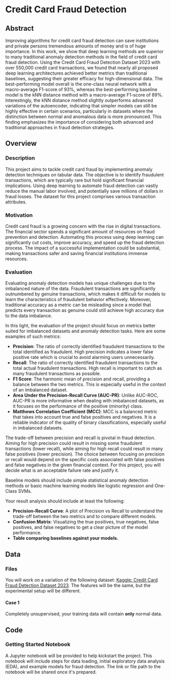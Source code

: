 # Credit Card Fraud Detection

## Abstract
Improving algorithms for credit card fraud detection can save institutions and private persons tremendous amounts of money and is of huge importance. 
In this work, we show that deep learning methods are superior to many traditional anomaly detection methods in the field of credit card fraud detection.
Using the Credit Card Fraud Detection Dataset 2023 with over 550,000 credit card transactions, we found that nearly all proposed deep learning architectures achieved better metrics than traditional baselines, suggesting their greater efficacy for high-dimensional data. 
The best-performing model overall is the one-class neural network with a macro-average F1-score of 93%, whereas the best-performing baseline model is the kNN distance method with a macro-average F1-score of 89%. 
Interestingly, the kNN distance method slightly outperforms advanced variations of the autoencoder, indicating that simpler models can still be highly effective in certain scenarios, particularly in datasets where the distinction between normal and anomalous data is more pronounced. 
This finding emphasizes the importance of considering both advanced and traditional approaches in fraud detection strategies.

## Overview

### Description

This project aims to tackle credit card fraud by implementing anomaly detection techniques on tabular data. 
The objective is to identify fraudulent transactions, which are typically rare but hold significant financial implications. 
Using deep learning to automate fraud detection can vastly reduce the manual labor involved, and potentially save millions of dollars in fraud losses. 
The dataset for this project comprises various transaction attributes.

### Motivation

Credit card fraud is a growing concern with the rise in digital transactions.
The financial sector spends a significant amount of resources on fraud prevention and detection. 
Automating this process using deep learning can significantly cut costs, improve accuracy, and speed up the fraud detection process. 
The impact of a successful implementation could be substantial, making transactions safer and saving financial institutions immense resources.

### Evaluation

Evaluating anomaly detection models has unique challenges due to the imbalanced nature of the data. 
Fraudulent transactions are significantly outnumbered by genuine transactions, which makes it difficult for models to learn the characteristics of fraudulent behavior effectively. 
Moreover, traditional accuracy as a metric can be misleading since a model that predicts every transaction as genuine could still achieve high accuracy due to the data imbalance.

In this light, the evaluation of the project should focus on metrics better suited for imbalanced datasets and anomaly detection tasks. 
Here are some examples of such metrics:

- **Precision**: The ratio of correctly identified fraudulent transactions to the total identified as fraudulent. High precision indicates a lower false positive rate which is crucial to avoid alarming users unnecessarily.
- **Recall**: The ratio of correctly identified fraudulent transactions to the total actual fraudulent transactions. High recall is important to catch as many fraudulent transactions as possible.
- **F1 Score**: The harmonic mean of precision and recall, providing a balance between the two metrics. This is especially useful in the context of an imbalanced dataset.
- **Area Under the Precision-Recall Curve (AUC-PR)**: Unlike AUC-ROC, AUC-PR is more informative when dealing with imbalanced datasets, as it focuses on the performance of the positive (minority) class.
- **Matthews Correlation Coefficient (MCC)**: MCC is a balanced metric that takes into account true and false positives and negatives. It is a reliable indicator of the quality of binary classifications, especially useful in imbalanced datasets.

The trade-off between precision and recall is pivotal in fraud detection. 
Aiming for high precision could result in missing some fraudulent transactions (lower recall), while aiming for high recall could result in many false positives (lower precision). 
The choice between focusing on precision or recall would depend on the specific costs associated with false positives and false negatives in the given financial context. 
For this project, you will decide what is an acceptable failure rate and justify it.

Baseline models should include simple statistical anomaly detection methods or basic machine learning models like logistic regression and One-Class SVMs.

Your result analysis should include at least the following:

- **Precision-Recall Curve**: A plot of Precision vs Recall to understand the trade-off between the two metrics and to compare different models.
- **Confusion Matrix**: Visualizing the true positives, true negatives, false positives, and false negatives to get a clear picture of the model performance.
- **Table comparing baselines against your models.**

## Data

### Files

You will work on a variation of the following dataset: [Kaggle: Credit Card Fraud Detection Dataset 2023](https://www.kaggle.com/datasets/nelgiriyewithana/credit-card-fraud-detection-dataset-2023/data). The features will be the same, but the experimental setup will be different.

#### Case 1

Completely unsupervised, your training data will contain **only** normal data.

## Code

### Getting Started Notebook

A Jupyter notebook will be provided to help kickstart the project. This notebook will include steps for data loading, initial exploratory data analysis (EDA), and example models for fraud detection. The link or file path to the notebook will be shared once it's prepared.
